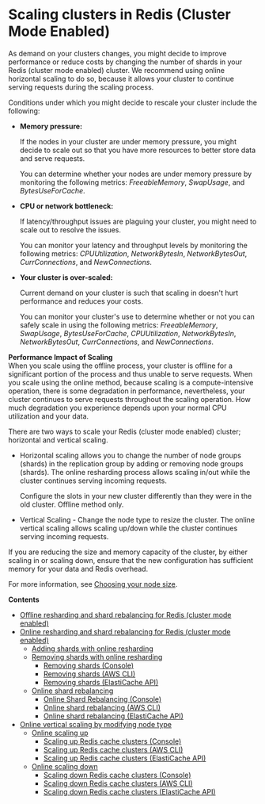 # Scaling clusters in Redis \(Cluster Mode Enabled\)<a name="scaling-redis-cluster-mode-enabled"></a>

As demand on your clusters changes, you might decide to improve performance or reduce costs by changing the number of shards in your Redis \(cluster mode enabled\) cluster\. We recommend using online horizontal scaling to do so, because it allows your cluster to continue serving requests during the scaling process\.

Conditions under which you might decide to rescale your cluster include the following:
+ **Memory pressure:**

  If the nodes in your cluster are under memory pressure, you might decide to scale out so that you have more resources to better store data and serve requests\.

  You can determine whether your nodes are under memory pressure by monitoring the following metrics: *FreeableMemory*, *SwapUsage*, and *BytesUseForCache*\.
+ **CPU or network bottleneck:**

  If latency/throughput issues are plaguing your cluster, you might need to scale out to resolve the issues\.

  You can monitor your latency and throughput levels by monitoring the following metrics: *CPUUtilization*, *NetworkBytesIn*, *NetworkBytesOut*, *CurrConnections*, and *NewConnections*\.
+ **Your cluster is over\-scaled:**

  Current demand on your cluster is such that scaling in doesn't hurt performance and reduces your costs\.

  You can monitor your cluster's use to determine whether or not you can safely scale in using the following metrics: *FreeableMemory*, *SwapUsage*, *BytesUseForCache*, *CPUUtilization*, *NetworkBytesIn*, *NetworkBytesOut*, *CurrConnections*, and *NewConnections*\.

**Performance Impact of Scaling**  
When you scale using the offline process, your cluster is offline for a significant portion of the process and thus unable to serve requests\. When you scale using the online method, because scaling is a compute\-intensive operation, there is some degradation in performance, nevertheless, your cluster continues to serve requests throughout the scaling operation\. How much degradation you experience depends upon your normal CPU utilization and your data\.

There are two ways to scale your Redis \(cluster mode enabled\) cluster; horizontal and vertical scaling\.
+ Horizontal scaling allows you to change the number of node groups \(shards\) in the replication group by adding or removing node groups \(shards\)\. The online resharding process allows scaling in/out while the cluster continues serving incoming requests\. 

  Configure the slots in your new cluster differently than they were in the old cluster\. Offline method only\.
+ Vertical Scaling \- Change the node type to resize the cluster\. The online vertical scaling allows scaling up/down while the cluster continues serving incoming requests\.

If you are reducing the size and memory capacity of the cluster, by either scaling in or scaling down, ensure that the new configuration has sufficient memory for your data and Redis overhead\. 

For more information, see [Choosing your node size](nodes-select-size.md#CacheNodes.SelectSize)\.

**Contents**
+ [Offline resharding and shard rebalancing for Redis \(cluster mode enabled\)](redis-cluster-resharding-offline.md)
+ [Online resharding and shard rebalancing for Redis \(cluster mode enabled\)](redis-cluster-resharding-online.md)
  + [Adding shards with online resharding](redis-cluster-resharding-online.md#redis-cluster-resharding-online-add)
  + [Removing shards with online resharding](redis-cluster-resharding-online.md#redis-cluster-resharding-online-remove)
    + [Removing shards \(Console\)](redis-cluster-resharding-online.md#redis-cluster-resharding-online-remove-console)
    + [Removing shards \(AWS CLI\)](redis-cluster-resharding-online.md#redis-cluster-resharding-online-remove-cli)
    + [Removing shards \(ElastiCache API\)](redis-cluster-resharding-online.md#redis-cluster-resharding-online-remove-api)
  + [Online shard rebalancing](redis-cluster-resharding-online.md#redis-cluster-resharding-online-rebalance)
    + [Online Shard Rebalancing \(Console\)](redis-cluster-resharding-online.md#redis-cluster-resharding-online-rebalance-console)
    + [Online shard rebalancing \(AWS CLI\)](redis-cluster-resharding-online.md#redis-cluster-resharding-online-rebalance-cli)
    + [Online shard rebalancing \(ElastiCache API\)](redis-cluster-resharding-online.md#redis-cluster-resharding-online-rebalance-api)
+ [Online vertical scaling by modifying node type](redis-cluster-vertical-scaling.md)
  + [Online scaling up](redis-cluster-vertical-scaling-scaling-up.md)
    + [Scaling up Redis cache clusters \(Console\)](redis-cluster-vertical-scaling-scaling-up.md#redis-cluster-vertical-scaling-console)
    + [Scaling up Redis cache clusters \(AWS CLI\)](redis-cluster-vertical-scaling-scaling-up.md#Scaling.RedisStandalone.ScaleUp.CLI)
    + [Scaling up Redis cache clusters \(ElastiCache API\)](redis-cluster-vertical-scaling-scaling-up.md#VeticalScaling.RedisReplGrps.ScaleUp.API)
  + [Online scaling down](redis-cluster-vertical-scaling-scaling-down.md)
    + [Scaling down Redis cache clusters \(Console\)](redis-cluster-vertical-scaling-scaling-down.md#redis-cluster-vertical-scaling-down-console)
    + [Scaling down Redis cache clusters \(AWS CLI\)](redis-cluster-vertical-scaling-scaling-down.md#Scaling.RedisStandalone.ScaleDown.CLI)
    + [Scaling down Redis cache clusters \(ElastiCache API\)](redis-cluster-vertical-scaling-scaling-down.md#Scaling.Vertical.ScaleDown.API)